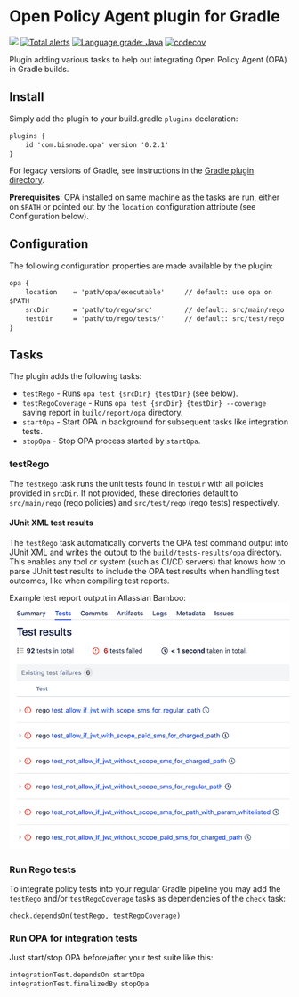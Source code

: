# Open Policy Agent plugin for Gradle
![](https://github.com/Bisnode/opa-gradle-plugin/workflows/build/badge.svg)
[![Total alerts](https://img.shields.io/lgtm/alerts/g/Bisnode/opa-gradle-plugin.svg?logo=lgtm&logoWidth=18)](https://lgtm.com/projects/g/Bisnode/opa-gradle-plugin/alerts/)
[![Language grade: Java](https://img.shields.io/lgtm/grade/java/g/Bisnode/opa-gradle-plugin.svg?logo=lgtm&logoWidth=18)](https://lgtm.com/projects/g/Bisnode/opa-gradle-plugin/context:java)
[![codecov](https://codecov.io/gh/Bisnode/opa-gradle-plugin/branch/master/graph/badge.svg)](https://codecov.io/gh/Bisnode/opa-gradle-plugin)

Plugin adding various tasks to help out integrating Open Policy Agent (OPA) in Gradle builds.

## Install

Simply add the plugin to your build.gradle `plugins` declaration:
```
plugins {
    id 'com.bisnode.opa' version '0.2.1'
}
```
For legacy versions of Gradle, see instructions in the
[Gradle plugin directory](https://plugins.gradle.org/plugin/com.bisnode.opa).

**Prerequisites**: OPA installed on same machine as the tasks are run, either on `$PATH` or pointed out by the
`location` configuration attribute (see Configuration below).

## Configuration

The following configuration properties are made available by the plugin:
```
opa {
    location    = 'path/opa/executable'     // default: use opa on $PATH
    srcDir      = 'path/to/rego/src'        // default: src/main/rego
    testDir     = 'path/to/rego/tests/'     // default: src/test/rego
}
```

## Tasks

The plugin adds the following tasks:
* `testRego` - Runs `opa test {srcDir} {testDir}` (see below).
* `testRegoCoverage` - Runs `opa test {srcDir} {testDir} --coverage` saving report in `build/report/opa` directory.
* `startOpa` - Start OPA in background for subsequent tasks like integration tests.
* `stopOpa` - Stop OPA process started by `startOpa`.

### testRego

The `testRego` task runs the unit tests found in `testDir` with all policies provided in `srcDir`. If not provided,
these directories default to `src/main/rego` (rego policies) and `src/test/rego` (rego tests) respectively.

#### JUnit XML test results

The `testRego` task automatically converts the OPA test command output into JUnit XML and writes the output to the
`build/tests-results/opa` directory. This enables any tool or system (such as CI/CD servers) that knows how to parse
JUnit test results to include the OPA test results when handling test outcomes, like when compiling test reports.

Example test report output in Atlassian Bamboo:
![Example test report output](docs/resources/bamboo_test_results.png?raw=true)

### Run Rego tests

To integrate policy tests into your regular Gradle pipeline you may add the `testRego` and/or `testRegoCoverage` tasks
as dependencies of the `check` task:
```
check.dependsOn(testRego, testRegoCoverage)
```

### Run OPA for integration tests

Just start/stop OPA before/after your test suite like this:
```
integrationTest.dependsOn startOpa
integrationTest.finalizedBy stopOpa
```
